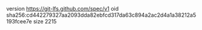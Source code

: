 version https://git-lfs.github.com/spec/v1
oid sha256:cd442279327aa2093dda82ebfcd317da63c894a2ac2d4a1a38212a5193fcee7e
size 2215
